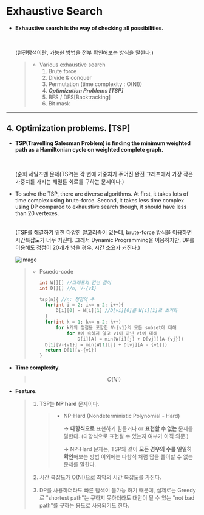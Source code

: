 # Exhaustive Search

- **Exhaustive search is the way of checking all possibilities.**

  <br>

  (완전탐색이란, 가능한 방법을 전부 확인해보는 방식을 말한다.)

  > - Various exhaustive search
  >   1. Brute force
  >   2. Divide & conquer
  >   3. Permutation (time complexity : O(N!))
  >   4. ***Optimization Problems [TSP]***
  >   5. BFS / DFS[Backtracking]
  >   6. Bit mask

------

## 4. Optimization problems. [TSP]

- **TSP(Travelling Salesman Problem) is finding the minimum weighted path as a Hamiltonian cycle on weighted complete graph.**

  <br>

  (순회 세일즈맨 문제(TSP)는 각 변에 가중치가 주어진 완전 그래프에서 가장 작은 가중치를 가지는 해밀톤 회로를 구하는 문제이다.)

- To solve the TSP, there are diverse algorithms. 
  At first, it takes lots of time complex using brute-force.
  Second, it takes less time complex using DP compared to exhaustive search though, it should have less than 20 vertexes.

  <br>(TSP를 해결하기 위한 다양한 알고리즘이 있는데, brute-force 방식을 이용하면 시간복잡도가 너무 커진다.
  그래서 Dynamic Programming을 이용하지만, DP를 이용해도 정점이 20개가 넘을 경우, 시간 소요가 커진다.)

  ![image](https://user-images.githubusercontent.com/23169707/50631747-5c9e4580-0efa-11e9-9d4c-b050e529f1a6.png)

  > - Psuedo-code
  >
  >   ```c++
  >   int W[][] //그래프의 간선 길이 
  >   int D[][] //n, V-{v1} 
  >   
  >   tsp(n){ //n: 정점의 수
  >   	for(int i = 2; i<= n-2; i++){
  >   		D[i][0] = W[i][1] //D[vi][0]를 W[i][1]로 초기화
  >   	}
  >   	for(int k = 1; k<= n-2; k++)
  >   		for k개의 정점을 포함한 V-{v1}의 모든 subset에 대해
  >   			for A에 속하지 않고 v1이 아닌 vi에 대해
  >   				D[i][A] = min(W[i][j] + D[vj]][A-{vj}])
  >   	D[1][V-{v1}] = min(W[1][j] + D[vj][A - {v1}])
  >   	return D[1][v-{v1}]
  >   }
  >   ```

- **Time complexity.**

  > $$
  > O(N!)
  > $$
  >

- **Feature.**

  > 1. TSP는 **NP hard** 문제이다.
  >
  >    > * NP-Hard (Nondeterministic Polynomial - Hard)
  >    >
  >    >   → **다항식으로** 표현하기 힘들거나 or **표현할 수 없는** 문제를 말한다. (다항식으로 표현될 수 있는지 여부가 아직 의문.)
  >    >
  >    >   → NP-Hard 문제는, TSP와 같이 **모든 경우의 수를 일일히 확인**해보는 방법 이외에는 다항식 처럼 답을 풀이할 수 없는 문제를 말한다.
  >
  > 2. 시간 복잡도가 O(N!)으로 최악의 시간 복잡도를 가진다.
  >
  > 3. DP를 사용하더라도 빠른 탐색이 불가능 하기 때문에, 실제로는 Greedy로 "shortest path"는 구하지 못하더라도 대안이 될 수 있는 "not bad path"를 구하는 용도로 사용되기도 한다.

